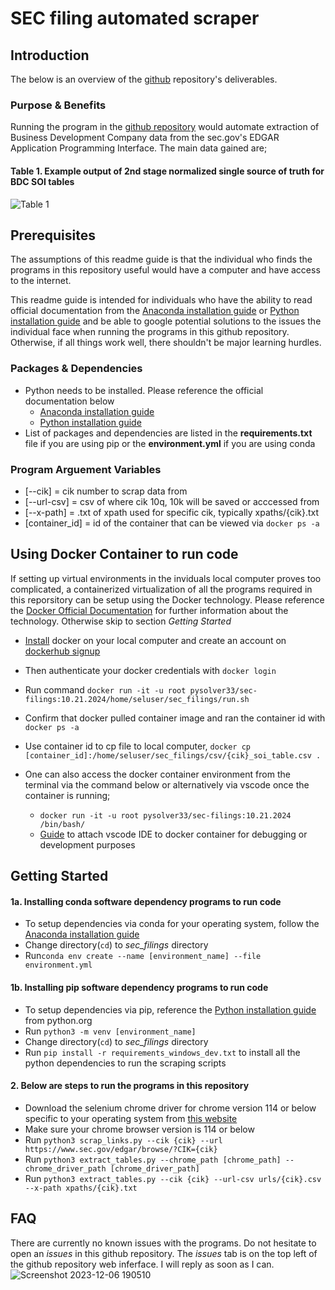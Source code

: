# SEC filing automated scraper
## Introduction
The below is an overview of the [github](https://github.com/Tony363/sec_filings) repository's deliverables.

### Purpose & Benefits
Running the program in the [github repository](https://github.com/Tony363/sec_filings) would automate extraction of Business Development Company data from the sec.gov's EDGAR Application Programming Interface. The main data gained are;

#### Table 1. Example output of 2nd stage normalized single source of truth for BDC SOI tables
![Table 1](https://hackmd.io/_uploads/ryiURCeWp.png)



## Prerequisites
The assumptions of this readme guide is that the individual who finds the programs in this repository useful would have a computer and have access to the internet. 

This readme guide is intended for individuals who have the ability to read official documentation from the [Anaconda installation guide](https://docs.anaconda.com/free/anaconda/install/index.html) or  [Python installation guide](https://www.python.org/downloads/) and be able to google potential solutions to the issues the individual face when running the programs in this github repository. Otherwise, if all things work well, there shouldn't be major learning hurdles.

### Packages & Dependencies
* Python needs to be installed. Please reference the official documentation below
    * [Anaconda installation guide](https://docs.anaconda.com/free/anaconda/install/index.html) 
    * [Python installation guide](https://www.python.org/downloads/)
* List of packages and dependencies are listed in the **requirements.txt** file if you are using pip or the **environment.yml** if you are using conda


### Program Arguement Variables
* [--cik] = cik number to scrap data from
* [--url-csv] = csv of where cik 10q, 10k will be saved or acccessed from
* [--x-path] = .txt of xpath used for specific cik, typically xpaths/{cik}.txt
* [container_id] = id of the container that can be viewed via ```docker ps -a```

## Using Docker Container to run code 

If setting up virtual environments in the inviduals local computer proves too complicated, a containerized virtualization of all the programs required in this reporsitory can be setup using the Docker technology. Please reference the [Docker Official Documentation](https://www.docker.com/) for further information about the technology. Otherwise skip to section *Getting Started*
* [Install](https://docs.docker.com/engine/install/) docker on your local computer and create an account on [dockerhub signup](https://hub.docker.com/signup)
* Then authenticate your docker credentials with ```docker login```
* Run command ```docker run -it -u root pysolver33/sec-filings:10.21.2024/home/seluser/sec_filings/run.sh```
* Confirm that docker pulled container image and ran the container id with ```docker ps -a```
* Use container id to cp file to local computer, ```docker cp [container_id]:/home/seluser/sec_filings/csv/{cik}_soi_table.csv .```

* One can also access the docker container environment from the terminal via the command below or alternatively via vscode once the container is running;
    * ```docker run -it -u root pysolver33/sec-filings:10.21.2024 /bin/bash/```
    * [Guide](https://chatgpt.com/share/6716b6d0-be48-800e-b130-904efc43f327) to attach vscode IDE to docker container for debugging or development purposes

## Getting Started

#### 1a. Installing conda software dependency programs to run code
* To setup dependencies via conda for your operating system, follow the [Anaconda installation guide](https://docs.anaconda.com/free/anaconda/install/index.html)
* Change directory(```cd```) to *sec_filings* directory
* Run```conda env create --name [environment_name] --file environment.yml```

#### 1b. Installing pip software dependency programs to run code
* To setup dependencies via pip, reference the [Python installation guide](https://www.python.org/downloads/) from python.org
* Run ```python3 -m venv [environment_name]```
* Change directory(```cd```) to *sec_filings* directory
* Run ```pip install -r requirements_windows_dev.txt``` to install all the python dependencies to run the scraping scripts

#### 2. Below are steps to run the programs in this repository
* Download the selenium chrome driver for chrome version 114 or below specific to your operating system from [this website](https://sites.google.com/chromium.org/driver/downloads?authuser=0)
* Make sure your chrome browser version is 114 or below
* Run ```python3 scrap_links.py --cik {cik} --url https://www.sec.gov/edgar/browse/?CIK={cik}```
* Run ```python3 extract_tables.py --chrome_path [chrome_path] --chrome_driver_path [chrome_driver_path]```
* Run ```python3 extract_tables.py --cik {cik} --url-csv urls/{cik}.csv --x-path xpaths/{cik}.txt```

## FAQ
There are currently no known issues with the programs. Do not hesitate to open an *issues* in this github repository. The *issues* tab is on the top left of the github repository web inferface. I will reply as soon as I can.
![Screenshot 2023-12-06 190510](https://hackmd.io/_uploads/SyD22KAHT.png)





